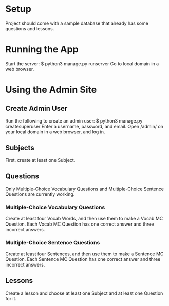 # Setup
Project should come with a sample database that already has some questions and lessons.
# Running the App
Start the server:
\$ python3 manage.py runserver
Go to local domain in a web browser.
# Using the Admin Site
## Create Admin User
Run the following to create an admin user:
\$ python3 manage.py createsuperuser
Enter a username, password, and email.
Open /admin/ on your local domain in a web browser, and log in.
## Subjects
First, create at least one Subject.
## Questions
Only Multiple-Choice Vocabulary Questions and Multiple-Choice Sentence Questions are currently working.
### Multiple-Choice Vocabulary Questions
Create at least four Vocab Words, and then use them to make a Vocab MC Question. Each Vocab MC Question has one correct answer and three incorrect answers.
### Multiple-Choice Sentence Questions
Create at least four Sentences, and then use them to make a Sentence MC Question. Each Sentence MC Question has one correct answer and three incorrect answers.
## Lessons
Create a lesson and choose at least one Subject and at least one Question for it.
